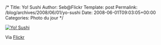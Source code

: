 /*
 Title: Yo! Sushi
 Author: Seb@Flickr
 Template: post
 Permalink: /blog/archives/2008/06/01/yo-sushi
 Date: 2008-06-01T09:03:05+00:00
 Categories: Photo du jour
*/
<p><a href="http://www.flickr.com/photos/z720/2540324435/"><img src="http://farm3.static.flickr.com/2290/2540324435_1ede9a0902_m.jpg" alt="Yo! Sushi" /></a></p>
</p>
<p>Via <a href="http://www.flickr.com/people/z720/">Flickr</a></p>
